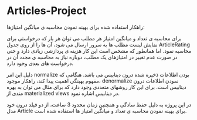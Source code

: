 # Articles-Project

راهکار استفاده شده برای بهینه نمودن محاسبه ی میانگین امتیازها:

برای محاسبه ی تعداد و میانگین امتیاز هر مطلب می توان هر بار که درخواستی برای نمایش لیست مطلب ها به سرور ارسال می شود، آن ها را از روی جدول ArticleRating محاسبه نمود.
اما همانطور که مشخص است این کار هزینه ی پردازشی زیادی دارد و حتی در صورت عدم تغییر در امتیازهای یک مطلب، دوباره نیاز به محاسبه ی مجدد آن در درخواست های بعدی وجود دارد.

دلیل این امر normalize بودن اطلاعات ذخیره شده درون دیتابیس می باشد. هنگامی که مفهوم بهینگی اهمیت پیدا کند، راهکار موجود، denormalize نمودن اطلاعات درون دیتابیس است.
برای این کار روشهای متعددی وجود دارد که برای مثال می توان به بهره مندی از materialized views در دیتابیس اشاره نمود.

در این پروژه به دلیل حفظ سادگی و همچنین زمان محدود 3 ساعت، از دو فیلد درون خود مدل Article برای بهینه نمودن محاسبه ی تعداد و میانگین امتیاز ها استفاده شده است.
